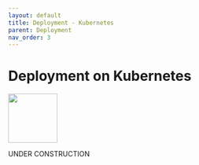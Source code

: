 ```yaml
---
layout: default
title: Deployment - Kubernetes
parent: Deployment
nav_order: 3
---
```


# Deployment on Kubernetes

<p>
    <img src="../images/logos/kubernetes.logo.png" width="100" style="padding-right: 10px">
</p>

UNDER CONSTRUCTION